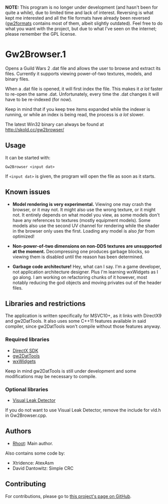 **NOTE:** This program is no longer under development (and hasn't been for quite
a while), due to limited time and lack of interest. Reversing is what kept me 
interested and all the file formats have already been reversed 
([gw2formats](https://github.com/rhoot/gw2formats) contains most of them, albeit
slightly outdated). Feel free to do what you want with the project, but due to
what I've seen on the internet; please remember the GPL license.

Gw2Browser.1
============

Opens a Guild Wars 2 .dat file and allows the user to browse and extract its 
files. Currently it supports viewing power-of-two textures, models, and binary 
files.

When a .dat file is opened, it will first index the file. This makes it *a lot*
faster to re-open the same .dat. Unfortunately, every time the .dat changes it
will have to be re-indexed (for now).

Keep in mind that if you keep tree items expanded while the indexer is running,
or while an index is being read, the process is *a lot* slower.

The latest Win32 binary can always be found at http://skold.cc/gw2browser/

Usage
-----

It can be started with:

    Gw2Browser <input dat>

If `<input dat>` is given, the program will open the file as soon as it starts.

Known issues
------------

* **Model rendering is very experimental.** Viewing one may crash the 
browser, or it may not. It might also use the wrong texture, or it might not.
It entirely depends on what model you view, as some models don't have any 
references to textures (mostly equipment models). Some models also use the 
second UV channel for rendering while the shader in the browser only uses the
first. Loading any model is also *far* from optimized!

* **Non-power-of-two dimensions on non-DDS textures are unsupported at the 
moment.** Decompressing one produces garbage blocks, so viewing them is 
disabled until the reason has been determined.

* **Garbage code architecture!** Hey, what can I say. I'm a game developer, not
application architecture designer. Plus I'm learning wxWidgets as I go along. I
am working on refactoring chunks of it however, most notably reducing the god
objects and moving privates out of the header files.

Libraries and restrictions
--------------------------

The application is written specifically for MSVC10+, as it links with DirectX9
and gw2DatTools. It also uses some C++11 features available in said compiler, 
since gw2DatTools won't compile without those features anyway.

### Required libraries

* [DirectX SDK](https://www.microsoft.com/en-us/download/details.aspx?id=6812)
* [gw2DatTools](https://github.com/ahom/gw2DatTools/)
* [wxWidgets](http://wxwidgets.org/)

Keep in mind gw2DatTools is still under development and some modifications may
be necessary to compile.

### Optional libraries

* [Visual Leak Detector](http://vld.codeplex.com/)

If you do not want to use Visual Leak Detector, remove the include for vld.h
in Gw2Browser.cpp.

Authors
-------

* [Rhoot](https://github.com/rhoot): Main author.

Also contains some code by:

* Xtridence: AtexAsm
* David Dantowitz: Simple CRC

Contributing
------------

For contributions, please go to [this project's page on GitHub](https://github.com/rhoot/Gw2Browser).